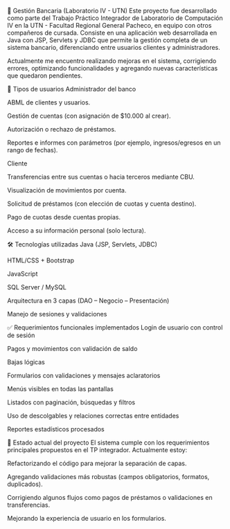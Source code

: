 🏦 Gestión Bancaria (Laboratorio IV - UTN)
Este proyecto fue desarrollado como parte del Trabajo Práctico Integrador de Laboratorio de Computación IV en la UTN - Facultad Regional General Pacheco, en equipo con otros compañeros de cursada. Consiste en una aplicación web desarrollada en Java con JSP, Servlets y JDBC que permite la gestión completa de un sistema bancario, diferenciando entre usuarios clientes y administradores.

Actualmente me encuentro realizando mejoras en el sistema, corrigiendo errores, optimizando funcionalidades y agregando nuevas características que quedaron pendientes.

👥 Tipos de usuarios
Administrador del banco

ABML de clientes y usuarios.

Gestión de cuentas (con asignación de $10.000 al crear).

Autorización o rechazo de préstamos.

Reportes e informes con parámetros (por ejemplo, ingresos/egresos en un rango de fechas).

Cliente

Transferencias entre sus cuentas o hacia terceros mediante CBU.

Visualización de movimientos por cuenta.

Solicitud de préstamos (con elección de cuotas y cuenta destino).

Pago de cuotas desde cuentas propias.

Acceso a su información personal (solo lectura).

🛠️ Tecnologías utilizadas
Java (JSP, Servlets, JDBC)

HTML/CSS + Bootstrap

JavaScript

SQL Server / MySQL

Arquitectura en 3 capas (DAO – Negocio – Presentación)

Manejo de sesiones y validaciones

✅ Requerimientos funcionales implementados
Login de usuario con control de sesión

Pagos y movimientos con validación de saldo

Bajas lógicas

Formularios con validaciones y mensajes aclaratorios

Menús visibles en todas las pantallas

Listados con paginación, búsquedas y filtros

Uso de descolgables y relaciones correctas entre entidades

Reportes estadísticos procesados

🔧 Estado actual del proyecto
El sistema cumple con los requerimientos principales propuestos en el TP integrador. Actualmente estoy:

Refactorizando el código para mejorar la separación de capas.

Agregando validaciones más robustas (campos obligatorios, formatos, duplicados).

Corrigiendo algunos flujos como pagos de préstamos o validaciones en transferencias.

Mejorando la experiencia de usuario en los formularios.
